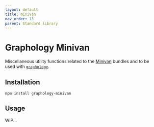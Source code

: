```yaml
---
layout: default
title: minivan
nav_order: 13
parent: Standard library
---
```


# Graphology Minivan

Miscellaneous utility functions related to the [Minivan](https://github.com/medialab/minivan) bundles and to be used with [`graphology`](..).

## Installation

```
npm install graphology-minivan
```

## Usage

WIP...

